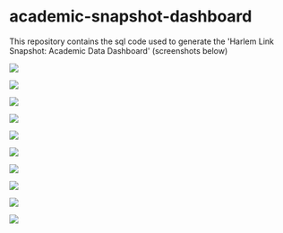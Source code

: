# academic-snapshot-dashboard

This repository contains the sql code used to generate the 'Harlem Link Snapshot: Academic Data Dashboard' (screenshots below)


![](https://github.com/davidwhitemsm/images/blob/main/Snapshot_-_Academic_Data_Dashboard___Harlem_Link_Charter_School_Page_01.png)

![](https://github.com/davidwhitemsm/images/blob/main/Snapshot_-_Academic_Data_Dashboard___Harlem_Link_Charter_School_Page_02.png)

![](https://github.com/davidwhitemsm/images/blob/main/Snapshot_-_Academic_Data_Dashboard___Harlem_Link_Charter_School_Page_03.png)

![](https://github.com/davidwhitemsm/images/blob/main/Snapshot_-_Academic_Data_Dashboard___Harlem_Link_Charter_School_Page_04.png)

![](https://github.com/davidwhitemsm/images/blob/main/Snapshot_-_Academic_Data_Dashboard___Harlem_Link_Charter_School_Page_05.png)

![](https://github.com/davidwhitemsm/images/blob/main/Snapshot_-_Academic_Data_Dashboard___Harlem_Link_Charter_School_Page_06.png)

![](https://github.com/davidwhitemsm/images/blob/main/Snapshot_-_Academic_Data_Dashboard___Harlem_Link_Charter_School_Page_07.png)

![](https://github.com/davidwhitemsm/images/blob/main/Snapshot_-_Academic_Data_Dashboard___Harlem_Link_Charter_School_Page_08.png)

![](https://github.com/davidwhitemsm/images/blob/main/Snapshot_-_Academic_Data_Dashboard___Harlem_Link_Charter_School_Page_09.png)

![](https://github.com/davidwhitemsm/images/blob/main/Snapshot_-_Academic_Data_Dashboard___Harlem_Link_Charter_School_Page_10.png)
